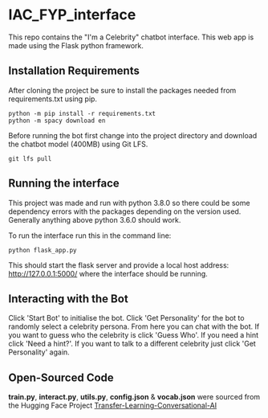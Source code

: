 # IAC_FYP_interface
This repo contains the "I'm a Celebrity" chatbot interface. This web app is made using the Flask python framework.
## Installation Requirements
After cloning the project be sure to install the packages needed from requirements.txt using pip.
```
python -m pip install -r requirements.txt
python -m spacy download en
```
Before running the bot first change into the project directory and download the chatbot model (400MB) using Git LFS.
```
git lfs pull
```
## Running the interface
This project was made and run with python 3.8.0 so there could be some dependency errors with the packages depending on the version used. Generally anything above python 3.6.0 should work.

To run the interface run this in the command line:
```
python flask_app.py
```
This should start the flask server and provide a local host address: http://127.0.0.1:5000/ where the interface should be running.
## Interacting with the Bot
Click 'Start Bot' to initialise the bot.
Click 'Get Personality' for the bot to randomly select a celebrity persona.
From here you can chat with the bot. 
If you want to guess who the celebrity is click 'Guess Who'.
If you need a hint click 'Need a hint?'.
If you want to talk to a different celebrity just click 'Get Personality' again.
## Open-Sourced Code
**train.py**, **interact.py**, **utils.py**, **config.json** & **vocab.json** were sourced from the Hugging Face Project [Transfer-Learning-Conversational-AI](https://github.com/huggingface/transfer-learning-conv-ai)
